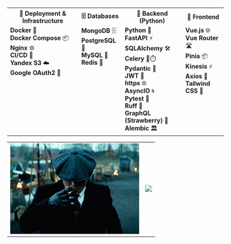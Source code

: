 <div align="center">
  <table>
    <tr>
      <th style="text-align: center;">🚀 Deployment & Infrastructure</th>
      <th style="text-align: center;">🗄️ Databases</th>
      <th style="text-align: center;">🐍 Backend (Python)</th>
      <th style="text-align: center;">🎨 Frontend</th>
    </tr>
    <tr>
      <td style="vertical-align: top; text-align: left;">
        <b>Docker</b> 🐳<br>
        <b>Docker Compose</b> 📦<br>
        <b>Nginx</b> ⚙️<br>
        <b>CI/CD</b> 🚀<br>
        <b>Yandex S3</b> ☁️<br>
        <b>Google OAuth2</b> 🔑
      </td>
      <td style="vertical-align: top; text-align: left;">
        <b>MongoDB</b> 🗄️<br>
        <b>PostgreSQL</b> 🐘<br>
        <b>MySQL</b> 💾<br>
        <b>Redis</b> 🔴
      </td>
      <td style="vertical-align: top; text-align: left;">
        <b>Python</b> 🐍<br>
        <b>FastAPI</b> ⚡<br>
        <b>SQLAlchemy</b> 🛠️<br>
        <b>Celery</b> 🐍⏱️<br>
        <b>Pydantic</b> 📜<br>
        <b>JWT</b> 🔑<br>
        <b>httpx</b> 🌐<br>
        <b>AsyncIO</b> 🌀<br>
        <b>Pytest</b> 🧪<br>
        <b>Ruff</b> 🦊<br>
        <b>GraphQL (Strawberry)</b> 🍓<br>
        <b>Alembic</b> 🏛️
      </td>
      <td style="vertical-align: top; text-align: left;">
        <b>Vue.js</b> 🌐<br>
        <b>Vue Router</b> 🛣️<br>
        <b>Pinia</b> 📦<br>
        <b>Kinesis</b> ⚡<br>
        <b>Axios</b> 📡<br>
        <b>Tailwind CSS</b> 💨
      </td>
    </tr>
  </table>
</div>

<div align="center">
  <table style="border-collapse: collapse; border: none;">
    <tr>
      <!-- Image -->
      <td style="border: none;">
        <img src="shelby.gif" alt="Alt Text" width="300">
      </td>
      <!-- GitHub stats -->
      <td style="border: none;">
        <img height="200" src="https://github-readme-stats.vercel.app/api/top-langs?username=shutsuensha&layout=compact&langs_count=8&card_width=320&exclude_repo=archive1,archive2,archive3,archive4,tms_solutions&theme=transparent" />
      </td>
    </tr>
  </table>
</div>

